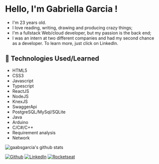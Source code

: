 # Hello, I'm Gabriella Garcia !

- I'm 23 years old.
- I love reading, writing, drawing and producing crazy things;
- I'm a fullstack Web/cloud developer, but my passion is the back end;
- I was an intern at two different companies and had my second chance as a developer. To learn more, just click on LinkedIn.

## 🚀 Technologies Used/Learned

<!--ts-->
   * HTML5
   * CSS3
   * Javascript
   * Typescript
   * ReactJS
   * NodeJS
   * KnexJS
   * SwaggerApi
   * PostgreSQL/MySql/SQLite
   * Java
   * Arduino
   * C/C#/C++
   * Requirement analysis
   * Network
<!--te-->

![gaabsgarcia's github stats](https://github-readme-stats.vercel.app/api?username=gaabsgarcia&show_icons=true&theme=dark)


[![Github](https://img.shields.io/github/followers/gaabsgarcia?style=flate&labelColor=00000&logo=Github&Color=white)](https://github.com/gaabsgarcia)
[![LinkedIn](https://img.shields.io/badge/My%20Profile-LinkedIn-green)](http://www.linkedin.com/in/gabriella-garcia-41642619b)
[![Rocketseat](https://img.shields.io/badge/My%20Profile-Rocketseat-green)](https://app.rocketseat.com.br/me/gabriella-garcia-01476)
